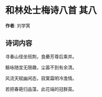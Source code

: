 # 和林处士梅诗八首  其八

**作者**: 刘学箕

## 诗词内容

寻春山径坐班荆，食罍芳尊后乘并。

觞咏随宜无限趣，尘嚣不到有余清。

风流天赋幽闲态，寂寞霜明冷澹情。

若把春葩归品藻，此花端的冠群英。

